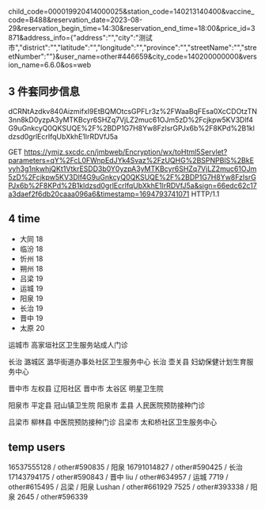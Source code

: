 child_code=000019920414000025&station_code=140213140400&vaccine_code=B488&reservation_date=2023-08-29&reservation_begin_time=14:30&reservation_end_time=18:00&price_id=3871&address_info={"address":"","city":"测试市","district":"","latitude":"","longitude":"","province":"","streetName":"","streetNumber":""}&user_name=other#446659&city_code=140200000000&version_name=6.6.0&os=web

## 3 件套同步信息

dCRNtAzdkv840AizmifxI9EtBQMOtcsGPFLr3z%2FWaaBqFEsa0XcCDOtzTN3nn8kD0yzpA3yMTKBcyr6SHZq7VjLZ2muc61OJm5zD%2Fcjkpw5KV3Dlf4G9uGnkcyQ0QKSUQE%2F%2BDP1G7H8Yw8FzIsrGPJx6b%2F8KPd%2B1kldzsd0grlEcrIfqUbXkhE1lrRDVfJ5a

GET https://ymjz.sxcdc.cn/jmbweb/Encryption/wx/toHtml5Servlet?parameters=qY%2FcL0FWnpEdJYk4Svaz%2FzUQHG%2BSPNPBlS%2BkEvyh3g1nkwhjQKt1VtkrESDD3b0Y0yzpA3yMTKBcyr6SHZq7VjLZ2muc61OJm5zD%2Fcjkpw5KV3Dlf4G9uGnkcyQ0QKSUQE%2F%2BDP1G7H8Yw8FzIsrGPJx6b%2F8KPd%2B1kldzsd0grlEcrIfqUbXkhE1lrRDVfJ5a&sign=66edc62c17a3daef2f6db20caaa096a6&timestamp=1694793741071 HTTP/1.1

## 4 time

- 大同 18
- 临汾 18
- 忻州 18
- 朔州 18
- 吕梁 19
- 运城 19
- 阳泉 19
- 长治 19
- 晋中 19
- 太原 20

运城市 高家垣社区卫生服务站成人门诊

长治 潞城区 潞华街道办事处社区卫生服务中心
长治 壶关县 妇幼保健计划生育服务中心

晋中市 左权县 辽阳社区
晋中市 太谷区 明星卫生院

阳泉市 平定县 冠山镇卫生院
阳泉市 盂县 人民医院预防接种门诊

吕梁市 柳林县 中医院预防接种门诊
吕梁市 太和桥社区卫生服务中心

## temp users

16537555128 / other#590835 / 阳泉
16791014827 / other#590425 / 长治
17143794175 / other#590843 / 晋中
liu / other#634957 / 运城
7719 / other#615495 / 吕梁 / 阳泉
Lushan / other#661929
7525 / other#393338 / 阳泉
2645 / other#596339
